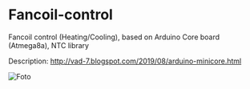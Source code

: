 # Fancoil-control
Fancoil control (Heating/Cooling), based on Arduino Core board (Atmega8a), NTC library

Description: http://vad-7.blogspot.com/2019/08/arduino-minicore.html

![Foto](https://1.bp.blogspot.com/-zFV7RO3YMqg/XV1aG4D8lQI/AAAAAAAAAgw/oXujcOBHjow1qPuzZvzIBq676cohBDSlACLcBGAs/s640/20190821_173817.jpg)

